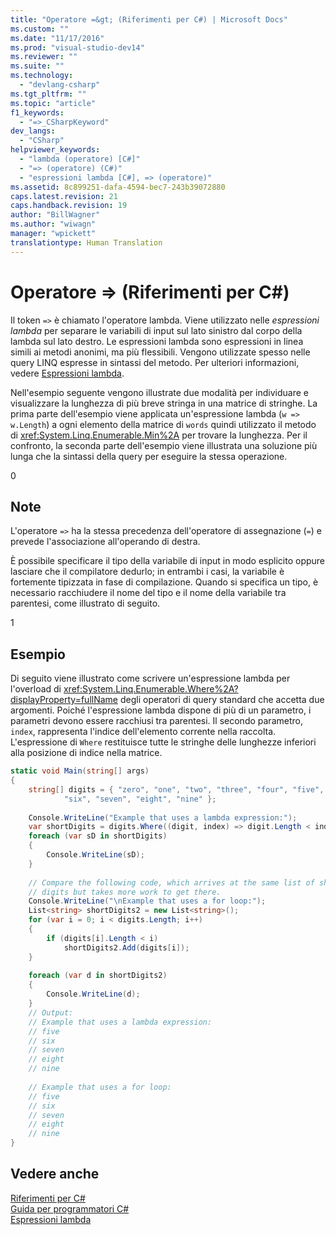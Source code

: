 ```yaml
---
title: "Operatore =&gt; (Riferimenti per C#) | Microsoft Docs"
ms.custom: ""
ms.date: "11/17/2016"
ms.prod: "visual-studio-dev14"
ms.reviewer: ""
ms.suite: ""
ms.technology: 
  - "devlang-csharp"
ms.tgt_pltfrm: ""
ms.topic: "article"
f1_keywords: 
  - "=>_CSharpKeyword"
dev_langs: 
  - "CSharp"
helpviewer_keywords: 
  - "lambda (operatore) [C#]"
  - "=> (operatore) (C#)"
  - "espressioni lambda [C#], => (operatore)"
ms.assetid: 8c899251-dafa-4594-bec7-243b39072880
caps.latest.revision: 21
caps.handback.revision: 19
author: "BillWagner"
ms.author: "wiwagn"
manager: "wpickett"
translationtype: Human Translation
---
```

# Operatore =&gt; (Riferimenti per C#)
Il token `=>` è chiamato l'operatore lambda.  Viene utilizzato nelle *espressioni lambda* per separare le variabili di input sul lato sinistro dal corpo della lambda sul lato destro.  Le espressioni lambda sono espressioni in linea simili ai metodi anonimi, ma più flessibili. Vengono utilizzate spesso nelle query LINQ espresse in sintassi del metodo.  Per ulteriori informazioni, vedere [Espressioni lambda](../../../csharp/programming-guide/statements-expressions-operators/lambda-expressions.md).  
  
 Nell'esempio seguente vengono illustrate due modalità per individuare e visualizzare la lunghezza di più breve stringa in una matrice di stringhe.  La prima parte dell'esempio viene applicata un'espressione lambda \(`w => w.Length`\) a ogni elemento della matrice di `words` quindi utilizzato il metodo di <xref:System.Linq.Enumerable.Min%2A> per trovare la lunghezza.  Per il confronto, la seconda parte dell'esempio viene illustrata una soluzione più lunga che la sintassi della query per eseguire la stessa operazione.  
  
<CodeContentPlaceHolder>0</CodeContentPlaceHolder>  
## Note  
 L'operatore `=>` ha la stessa precedenza dell'operatore di assegnazione \(`=`\) e prevede l'associazione all'operando di destra.  
  
 È possibile specificare il tipo della variabile di input in modo esplicito oppure lasciare che il compilatore dedurlo; in entrambi i casi, la variabile è fortemente tipizzata in fase di compilazione.  Quando si specifica un tipo, è necessario racchiudere il nome del tipo e il nome della variabile tra parentesi, come illustrato di seguito.  
  
<CodeContentPlaceHolder>1</CodeContentPlaceHolder>  
## Esempio  
 Di seguito viene illustrato come scrivere un'espressione lambda per l'overload di <xref:System.Linq.Enumerable.Where%2A?displayProperty=fullName> degli operatori di query standard che accetta due argomenti.  Poiché l'espressione lambda dispone di più di un parametro, i parametri devono essere racchiusi tra parentesi.  Il secondo parametro, `index`, rappresenta l'indice dell'elemento corrente nella raccolta.  L'espressione di `Where` restituisce tutte le stringhe delle lunghezze inferiori alla posizione di indice nella matrice.  
  
```c#  
static void Main(string[] args)  
{  
    string[] digits = { "zero", "one", "two", "three", "four", "five",   
            "six", "seven", "eight", "nine" };  
  
    Console.WriteLine("Example that uses a lambda expression:");  
    var shortDigits = digits.Where((digit, index) => digit.Length < index);  
    foreach (var sD in shortDigits)  
    {  
        Console.WriteLine(sD);  
    }  
  
    // Compare the following code, which arrives at the same list of short  
    // digits but takes more work to get there.  
    Console.WriteLine("\nExample that uses a for loop:");  
    List<string> shortDigits2 = new List<string>();  
    for (var i = 0; i < digits.Length; i++)  
    {  
        if (digits[i].Length < i)  
            shortDigits2.Add(digits[i]);  
    }  
  
    foreach (var d in shortDigits2)  
    {  
        Console.WriteLine(d);  
    }  
    // Output:  
    // Example that uses a lambda expression:  
    // five  
    // six  
    // seven  
    // eight  
    // nine  
  
    // Example that uses a for loop:  
    // five  
    // six  
    // seven  
    // eight  
    // nine  
}  
```  
  
## Vedere anche  
 [Riferimenti per C\#](../../../csharp/language-reference/index.md)   
 [Guida per programmatori C\#](../../../csharp/programming-guide/index.md)   
 [Espressioni lambda](../../../csharp/programming-guide/statements-expressions-operators/lambda-expressions.md)